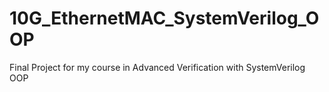 # 10G_EthernetMAC_SystemVerilog_OOP
Final Project for my course in Advanced Verification with SystemVerilog OOP
